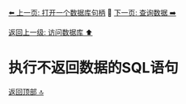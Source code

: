 [⬅️ 上一页: 打开一个数据库句柄](打开一个数据库句柄.md) 🚦 [下一页: 查询数据 ➡️](查询数据.md)

[返回上一级: 访问数据库 ⬆️](../访问数据库.md)

# 执行不返回数据的SQL语句

[返回顶部 🔝](#执行不返回数据的SQL语句)